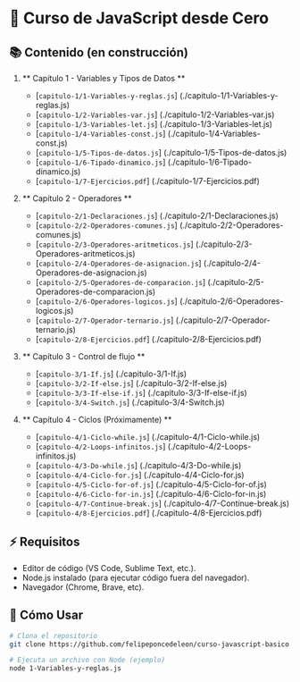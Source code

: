 # 🚀 Curso de JavaScript desde Cero

## 📚 Contenido (en construcción)

1.  ** Capítulo 1 - Variables y Tipos de Datos **

    - [`capitulo-1/1-Variables-y-reglas.js`] (./capitulo-1/1-Variables-y-reglas.js)
    - [`capitulo-1/2-Variables-var.js`] (./capitulo-1/2-Variables-var.js)
    - [`capitulo-1/3-Variables-let.js`] (./capitulo-1/3-Variables-let.js)
    - [`capitulo-1/4-Variables-const.js`] (./capitulo-1/4-Variables-const.js)
    - [`capitulo-1/5-Tipos-de-datos.js`] (./capitulo-1/5-Tipos-de-datos.js)
    - [`capitulo-1/6-Tipado-dinamico.js`] (./capitulo-1/6-Tipado-dinamico.js)
    - [`capitulo-1/7-Ejercicios.pdf`] (./capitulo-1/7-Ejercicios.pdf)

2.  ** Capítulo 2 - Operadores **

    - [`capitulo-2/1-Declaraciones.js`] (./capitulo-2/1-Declaraciones.js)
    - [`capitulo-2/2-Operadores-comunes.js`] (./capitulo-2/2-Operadores-comunes.js)
    - [`capitulo-2/3-Operadores-aritmeticos.js`] (./capitulo-2/3-Operadores-aritmeticos.js)
    - [`capitulo-2/4-Operadores-de-asignacion.js`] (./capitulo-2/4-Operadores-de-asignacion.js)
    - [`capitulo-2/5-Operadores-de-comparacion.js`] (./capitulo-2/5-Operadores-de-comparacion.js)
    - [`capitulo-2/6-Operadores-logicos.js`] (./capitulo-2/6-Operadores-logicos.js)
    - [`capitulo-2/7-Operador-ternario.js`] (./capitulo-2/7-Operador-ternario.js)
    - [`capitulo-2/8-Ejercicios.pdf`] (./capitulo-2/8-Ejercicios.pdf)

3.  ** Capítulo 3 - Control de flujo **

    - [`capitulo-3/1-If.js`] (./capitulo-3/1-If.js)
    - [`capitulo-3/2-If-else.js`] (./capitulo-3/2-If-else.js)
    - [`capitulo-3/3-If-else-if.js`] (./capitulo-3/3-If-else-if.js)
    - [`capitulo-3/4-Switch.js`] (./capitulo-3/4-Switch.js)

4.  ** Capítulo 4 - Ciclos (Próximamente) **

    - [`capitulo-4/1-Ciclo-while.js`] (./capitulo-4/1-Ciclo-while.js)
    - [`capitulo-4/2-Loops-infinitos.js`] (./capitulo-4/2-Loops-infinitos.js)
    - [`capitulo-4/3-Do-while.js`] (./capitulo-4/3-Do-while.js)
    - [`capitulo-4/4-Ciclo-for.js`] (./capitulo-4/4-Ciclo-for.js)
    - [`capitulo-4/5-Ciclo-for-of.js`] (./capitulo-4/5-Ciclo-for-of.js)
    - [`capitulo-4/6-Ciclo-for-in.js`] (./capitulo-4/6-Ciclo-for-in.js)
    - [`capitulo-4/7-Continue-break.js`] (./capitulo-4/7-Continue-break.js)
    - [`capitulo-4/8-Ejercicios.pdf`] (./capitulo-4/8-Ejercicios.pdf)

## ⚡ Requisitos

- Editor de código (VS Code, Sublime Text, etc.).
- Node.js instalado (para ejecutar código fuera del navegador).
- Navegador (Chrome, Brave, etc).

## 🎯 Cómo Usar

```bash
# Clona el repositorio
git clone https://github.com/felipeponcedeleon/curso-javascript-basico.git

# Ejecuta un archivo con Node (ejemplo)
node 1-Variables-y-reglas.js
```
